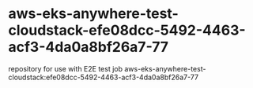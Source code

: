 # aws-eks-anywhere-test-cloudstack-efe08dcc-5492-4463-acf3-4da0a8bf26a7-77
repository for use with E2E test job aws-eks-anywhere-test-cloudstack:efe08dcc-5492-4463-acf3-4da0a8bf26a7-77
